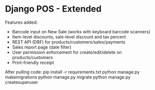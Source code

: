 # Django POS - Extended
Features added:
- Barcode input on New Sale (works with keyboard barcode scanners)
- Item-level discounts, sale-level discount and tax percent
- REST API (DRF) for products/customers/sales/payments
- Sales report page (date filter)
- User permission enforcement for create/edit/delete on products/customers
- Print-friendly receipt

After pulling code:
pip install -r requirements.txt
python manage.py makemigrations
python manage.py migrate
python manage.py createsuperuser
